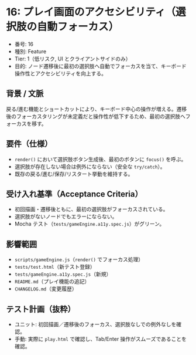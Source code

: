 # 16: プレイ画面のアクセシビリティ（選択肢の自動フォーカス）

- 番号: 16
- 種別: Feature
- Tier: 1（低リスク, UI とクライアントサイドのみ）
- 目的: ノード遷移後に最初の選択肢へ自動でフォーカスを当て、キーボード操作性とアクセシビリティを向上する。

## 背景 / 文脈

戻る/進む機能とショートカットにより、キーボード中心の操作が増える。遷移後のフォーカスタリングが未定義だと操作性が低下するため、最初の選択肢へフォーカスを移す。

## 要件（仕様）

- `render()` において選択肢ボタン生成後、最初のボタンに `focus()` を呼ぶ。
- 選択肢が存在しない場合は例外にならない（安全な `try/catch`）。
- 既存の戻る/進む/保存/リスタート挙動を維持する。

## 受け入れ基準（Acceptance Criteria）

- 初回描画・遷移後ともに、最初の選択肢がフォーカスされている。
- 選択肢がないノードでもエラーにならない。
- Mocha テスト（`tests/gameEngine.a11y.spec.js`）がグリーン。

## 影響範囲

- `scripts/gameEngine.js`（`render()` でフォーカス処理）
- `tests/test.html`（新テスト登録）
- `tests/gameEngine.a11y.spec.js`（新規）
- `README.md`（プレイ機能の追記）
- `CHANGELOG.md`（変更履歴）

## テスト計画（抜粋）

- ユニット: 初回描画／遷移後のフォーカス、選択肢なしでの例外なしを確認。
- 手動: 実際に `play.html` で確認し、Tab/Enter 操作がスムーズであることを確認。
